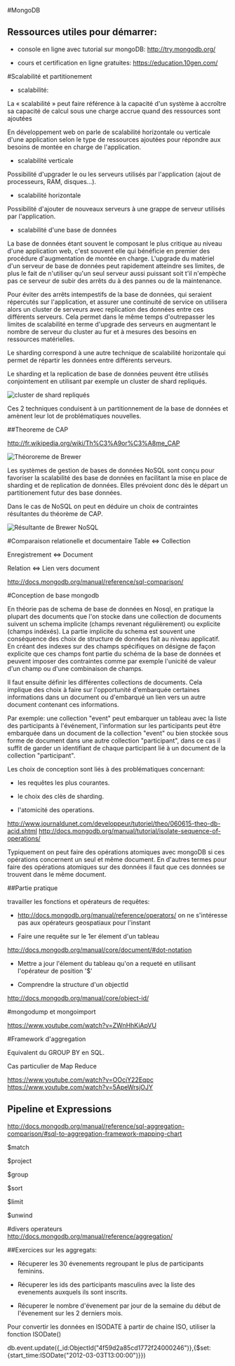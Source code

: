#MongoDB

## Ressources utiles pour démarrer:

* console en ligne avec tutorial sur mongoDB: http://try.mongodb.org/  

* cours et certification en ligne gratuites: https://education.10gen.com/  

#Scalabilité et partitionement

* scalabilité:

La « scalabilité » peut faire référence à la capacité d'un système à accroître sa capacité de calcul sous une charge accrue quand des ressources sont ajoutées

En développement web on parle de scalabilité horizontale ou verticale d'une application selon le type de ressources ajoutées pour répondre aux besoins de montée en charge de l'application.

* scalabilité verticale 

Possibilité d'upgrader le ou les serveurs utilisés par l'application (ajout de processeurs, RAM, disques…).

* scalabilité horizontale 

Possibilité d'ajouter de nouveaux serveurs à une grappe de serveur utilisés par l'application.

  
* scalabilité d'une base de données  


La base de données étant souvent le composant le plus critique au niveau d'une application web, c'est souvent elle qui bénéficie en premier des procédure d'augmentation de montée en charge. L'upgrade du matèriel d'un serveur de base de données peut rapidement atteindre ses limites, de plus le fait de n'utiliser qu'un seul serveur aussi puissant soit t'il n'empèche pas ce serveur de subir des arrêts du à des pannes ou de la maintenance.

Pour éviter des arrêts intempestifs de la base de données, qui seraient répercutés sur l'application, et assurer une continuité de service on utilisera alors un cluster de serveurs avec replication des données entre ces différents serveurs. Cela permet dans le même temps d'outrepasser les limites de scalabilité en terme d'upgrade des serveurs en augmentant le nombre de serveur du cluster au fur et à mesures des besoins en ressources matérielles. 

Le sharding correspond à une autre technique de scalabilité horizontale qui permet de répartir les données entre différents serveurs.

Le sharding et la replication de base de données peuvent être utilisés conjointement en utilisant par exemple un cluster de shard repliqués.

![cluster de shard repliqués](https://github.com/edelight/chef-mongodb/wiki/Replicated_and_Sharded.png)

Ces 2 techniques conduisent à un partitionnement de la base de données et amènent leur lot de problématiques nouvelles.

##Theoreme de CAP

http://fr.wikipedia.org/wiki/Th%C3%A9or%C3%A8me_CAP

![Théororeme de Brewer](https://raw.github.com/13pass/cours-2012---2013/master/mongodb/theoreme_de_brewer.png)

Les systèmes de gestion de bases de données NoSQL sont conçu pour favoriser la scalabilité des base de données en facilitant la mise en place de sharding et de replication de données. Elles prévoient donc dès le départ un partitionement futur des base données.

Dans le cas de NoSQL on peut en déduire un choix de contraintes résultantes du théorème de CAP.

![Résultante de Brewer NoSQL](https://raw.github.com/13pass/cours-2012---2013/master/mongodb/resultante_nosql_de_brewer.png)



#Comparaison relationelle et documentaire
Table <=> Collection  

Enregistrement <=> Document  

Relation <=> Lien vers document  


http://docs.mongodb.org/manual/reference/sql-comparison/

#Conception de base mongodb

En théorie pas de schema de base de données en Nosql, en pratique la plupart des documents que l'on stocke dans une collection de documents suivent un schema implicite (champs revenant régulièrement) ou explicite (champs indéxés). 
La partie implicite du schema est souvent une conséquence des choix de structure de données fait au niveau applicatif. En créant des indexes sur des champs spécifiques on désigne de façon explicite que ces champs font partie du schéma de la base de données et peuvent imposer des contraintes comme par exemple l'unicité de valeur d'un champ ou d'une combinaison de champs.

Il faut ensuite définir les différentes collections de documents. Cela implique des choix à faire sur l'opportunité d'embarquée certaines informations dans un document ou d'embarqué un lien vers un autre document contenant ces informations.

Par exemple: une collection "event" peut embarquer un tableau avec la liste des participants à l'événement, l'information sur les participants peut être embarquée dans un document de la collection "event" ou bien stockée sous forme de document dans une autre collection "participant", dans ce cas il suffit de garder un identifiant de chaque participant lié à un document de la collection "participant". 


Les choix de conception sont liés à des problématiques concernant:  

* les requêtes les plus courantes.  

* le choix des clès de sharding.  

* l'atomicité des operations.  

http://www.journaldunet.com/developpeur/tutoriel/theo/060615-theo-db-acid.shtml
http://docs.mongodb.org/manual/tutorial/isolate-sequence-of-operations/

Typiquement on peut faire des opérations atomiques avec mongoDB si ces opérations concernent un seul et même document. En d'autres termes pour faire des opérations atomiques sur des données il faut que ces données se trouvent dans le même document.


##Partie pratique


travailler les fonctions et opérateurs de requêtes:

* http://docs.mongodb.org/manual/reference/operators/  on ne s'intéresse pas aux opérateurs geospatiaux pour l'instant

* Faire une requête sur le 1er élement d'un tableau  

http://docs.mongodb.org/manual/core/document/#dot-notation


* Mettre a jour l'élement du tableau qu'on a requeté en utilisant l'opérateur de position '$'  

* Comprendre la structure d'un objectId  

http://docs.mongodb.org/manual/core/object-id/

#mongodump et mongoimport 

https://www.youtube.com/watch?v=ZWnHhKiApVU

#Framework d'aggregation

Equivalent du GROUP BY en SQL.

Cas particulier de Map Reduce

https://www.youtube.com/watch?v=OOciY22Eqpc
https://www.youtube.com/watch?v=5ApeWrsjOJY

## Pipeline et Expressions

http://docs.mongodb.org/manual/reference/sql-aggregation-comparison/#sql-to-aggregation-framework-mapping-chart

$match  

$project  

$group  

$sort  

$limit  

$unwind  


#divers operateurs 
http://docs.mongodb.org/manual/reference/aggregation/

##Exercices sur les aggregats:

* Récuperer les 30 évenements regroupant le plus de participants feminins.  

* Récuperer les ids des participants masculins avec la liste des evenements auxquels ils sont inscrits.  

* Récuperer le nombre d'évenement par jour de la semaine du début de l'évenement sur les 2 derniers mois.  

Pour convertir les données en ISODATE à partir de chaine ISO, utiliser la fonction ISODate()  

db.event.update({_id:ObjectId("4f59d2a85cd1772f24000246")},{$set:{start_time:ISODate("2012-03-03T13:00:00")}})